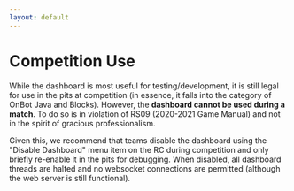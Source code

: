 ```yaml
---
layout: default
---
```


# Competition Use

While the dashboard is most useful for testing/development, it is still legal for use in the pits at competition (in essence, it falls into the category of OnBot Java and Blocks). However, the **dashboard cannot be used during a match**. To do so is in violation of RS09 (2020-2021 Game Manual) and not in the spirit of gracious professionalism.

Given this, we recommend that teams disable the dashboard using the "Disable Dashboard" menu item on the RC during competition and only briefly re-enable it in the pits for debugging. When disabled, all dashboard threads are halted and no websocket connections are permitted (although the web server is still functional). 
